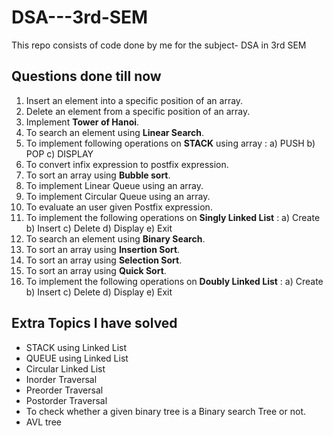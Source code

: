 # DSA---3rd-SEM
This repo consists of code done by me for the subject- DSA in 3rd SEM

## Questions done till now
1. Insert an element into a specific position of an array.
2. Delete an element from a specific position of an array.
3. Implement **Tower of Hanoi**.
4. To search an element using **Linear Search**.
5. To implement following operations on **STACK** using array : a) PUSH b) POP c) DISPLAY
6. To convert infix expression to postfix expression.
7. To sort an array using **Bubble sort**.
8. To implement Linear Queue using an array.
9. To implement Circular Queue using an array.
10. To evaluate an user given Postfix expression.
11. To implement the following operations on **Singly Linked List** : a) Create b) Insert c) Delete d) Display e) Exit
12. To search an element using **Binary Search**.
13. To sort an array using **Insertion Sort**.
14. To sort an array using **Selection Sort**.
15. To sort an array using **Quick Sort**.
16. To implement the following operations on **Doubly Linked List** : a) Create b) Insert c) Delete d) Display e) Exit

## Extra Topics I have solved
- STACK using Linked List
- QUEUE using Linked List
- Circular Linked List
- Inorder Traversal
- Preorder Traversal
- Postorder Traversal
- To check whether a given binary tree is a Binary search Tree or not.
- AVL tree


  
